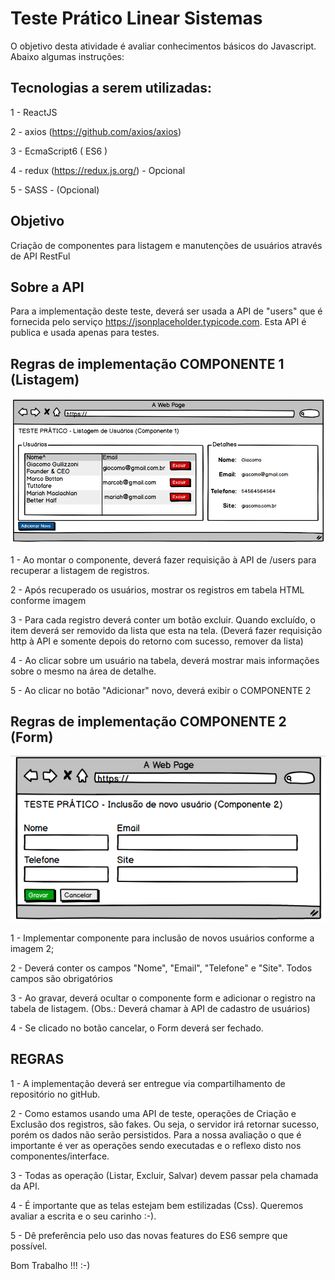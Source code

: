 # Teste Prático Linear Sistemas

O objetivo desta atividade é avaliar conhecimentos básicos do Javascript. Abaixo algumas instruções:

## Tecnologias a serem utilizadas:

1 - ReactJS

2 - axios (https://github.com/axios/axios)

3 - EcmaScript6 ( ES6 )

4 - redux (https://redux.js.org/) - Opcional

5 - SASS - (Opcional)

## Objetivo

Criação de componentes para listagem e manutenções de usuários através de API RestFul

## Sobre a API

Para a implementação deste teste, deverá ser usada a API de "users" que é fornecida pelo serviço https://jsonplaceholder.typicode.com. Esta API é publica e usada apenas para testes.


## Regras de implementação COMPONENTE 1 (Listagem)

![alt text](https://github.com/Deivisson/test-pratico-front/blob/master/assets/images/componente1.png)

1 - Ao montar o componente, deverá fazer requisição à API de /users para recuperar a listagem de registros. 

2 - Após recuperado os usuários, mostrar os registros em tabela HTML conforme imagem

3 - Para cada registro deverá conter um botão excluir. Quando excluído, o item deverá ser removido da lista que esta na tela. (Deverá fazer requisição http à API e somente depois do retorno com sucesso, remover da lista)

4 - Ao clicar sobre um usuário na tabela, deverá mostrar mais informações sobre o mesmo na área de detalhe.

5 - Ao clicar no botão "Adicionar" novo, deverá exibir o COMPONENTE 2


## Regras de implementação COMPONENTE 2 (Form)

![alt text](https://github.com/Deivisson/test-pratico-front/blob/master/assets/images/componente2.png)

1 - Implementar componente para inclusão de novos usuários conforme a imagem 2;

2 - Deverá conter os campos "Nome", "Email", "Telefone" e "Site". Todos campos são obrigatórios

3 - Ao gravar, deverá ocultar o componente form e adicionar o registro na tabela de listagem. (Obs.: Deverá chamar à API de cadastro de usuários)

4 - Se clicado no botão cancelar, o Form deverá ser fechado.

## REGRAS

1 - A implementação deverá ser entregue via compartilhamento de repositório no gitHub.

2 - Como estamos usando uma API de teste, operações de Criação e Exclusão dos registros, são fakes. Ou seja, o servidor irá retornar sucesso, porém os dados não serão persistidos. Para a nossa avaliação o que é importante é ver as operações sendo executadas e o reflexo disto nos componentes/interface.

3 - Todas as operação (Listar, Excluir, Salvar) devem passar pela chamada da API.

4 - É importante que as telas estejam bem estilizadas (Css). Queremos avaliar a escrita e o seu carinho :-).

5 - Dê preferência pelo uso das novas features do ES6 sempre que possível.


Bom Trabalho !!! :-)




